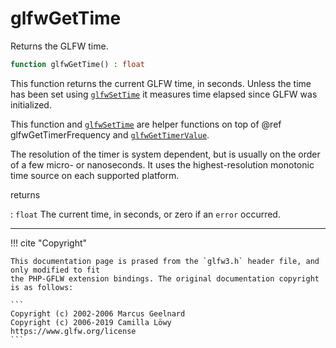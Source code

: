 # glfwGetTime
Returns the GLFW time.

```php
function glfwGetTime() : float
```

This function returns the current GLFW time, in seconds. Unless the time
has been set using [`glfwSetTime`](/API/GLFW/glfwSetTime.html) it measures
time elapsed since GLFW was
initialized.

This function and [`glfwSetTime`](/API/GLFW/glfwSetTime.html) are helper
functions on top of @ref
glfwGetTimerFrequency and
[`glfwGetTimerValue`](/API/GLFW/glfwGetTimerValue.html).

The resolution of the timer is system dependent, but is usually on the order
of a few micro- or nanoseconds. It uses the highest-resolution monotonic
time source on each supported platform.

returns

:    `float` The current time, in seconds, or zero if an
`error` occurred.

---
     

!!! cite "Copyright"

    This documentation page is prased from the `glfw3.h` header file, and only modified to fit 
    the PHP-GFLW extension bindings. The original documentation copyright is as follows:

    ```
    Copyright (c) 2002-2006 Marcus Geelnard
    Copyright (c) 2006-2019 Camilla Löwy
    https://www.glfw.org/license
    ```